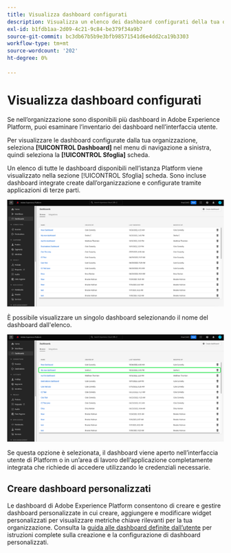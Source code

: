 ```yaml
---
title: Visualizza dashboard configurati
description: Visualizza un elenco dei dashboard configurati della tua organizzazione all’interno dell’interfaccia utente di Experience Platform.
exl-id: b1fdb1aa-2d09-4c21-9c84-be379f34a9b7
source-git-commit: bc3db67b5b9e3bfb98571541d6e4dd2ca19b3303
workflow-type: tm+mt
source-wordcount: '202'
ht-degree: 0%

---
```


# Visualizza dashboard configurati

Se nell’organizzazione sono disponibili più dashboard in Adobe Experience Platform, puoi esaminare l’inventario dei dashboard nell’interfaccia utente.

Per visualizzare le dashboard configurate dalla tua organizzazione, seleziona **[!UICONTROL Dashboard]** nel menu di navigazione a sinistra, quindi seleziona la **[!UICONTROL Sfoglia]** scheda.

Un elenco di tutte le dashboard disponibili nell’istanza Platform viene visualizzato nella sezione [!UICONTROL Sfoglia] scheda. Sono incluse dashboard integrate create dall’organizzazione e configurate tramite applicazioni di terze parti.

![La scheda Sfoglia nella sezione delle dashboard dell’interfaccia utente.](./images/inventory/browse-tab.png)

È possibile visualizzare un singolo dashboard selezionando il nome del dashboard dall&#39;elenco.

![Scheda Sfoglia con il nome di un dashboard evidenziato.](./images/inventory/dashboard-name.png)

Se questa opzione è selezionata, il dashboard viene aperto nell’interfaccia utente di Platform o in un’area di lavoro dell’applicazione completamente integrata che richiede di accedere utilizzando le credenziali necessarie.

## Creare dashboard personalizzati

Le dashboard di Adobe Experience Platform consentono di creare e gestire dashboard personalizzate in cui creare, aggiungere e modificare widget personalizzati per visualizzare metriche chiave rilevanti per la tua organizzazione. Consulta la [guida alle dashboard definite dall’utente](./user-defined-dashboards.md) per istruzioni complete sulla creazione e la configurazione di dashboard personalizzati.
